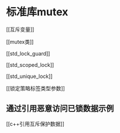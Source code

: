 # 标准库mutex

[[互斥变量]]

[[mutex类]]

[[std_lock_guard]]

[[std_scoped_lock]]

[[std_unique_lock]]

[[锁定策略标签类型参数]]

## 通过引用恶意访问已锁数据示例

[[c++引用互斥保护数据]]
